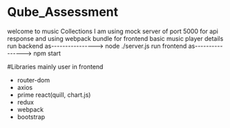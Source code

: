 # Qube_Assessment
welcome to music Collections
 I am using mock server of port 5000 for api response and using webpack bundle for frontend
basic music player details
run backend as---------------->  node ./server.js
run frontend as----------------> npm start

#Libraries mainly  user in frontend
* router-dom
* axios
* prime react(quill, chart.js)
* redux
* webpack
* bootstrap



